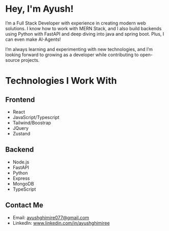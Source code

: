 # Hey, I'm Ayush!

I’m a Full Stack Developer with experience in creating modern web solutions. I know how to work with MERN Stack, and I also build backends using Python with FastAPI and deep diving into java and spring boot. Plus, I can even make AI-Agents!

I’m always learning and experimenting with new technologies, and I’m looking forward to growing as a developer while contributing to open-source projects.

# Technologies I Work With
## Frontend
*  React
*  JavaScript/Typescript
*  Tailwind/Boostrap
*  JQuery
*  Zustand
  
## Backend
*  Node.js
*  FastAPI
*  Python
*  Express
*  MongoDB
*  TypeScript

## Contact Me
* Email: ayushghimire077@gmail.com
* LinkedIn: www.linkedin.com/in/ayushghimiree
